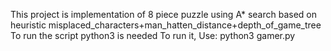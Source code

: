 This project is implementation of 8 piece puzzle using A* search based on heuristic misplaced_characters+man_hatten_distance+depth_of_game_tree
To run the script python3 is needed
To run it, Use:
	python3 gamer.py
